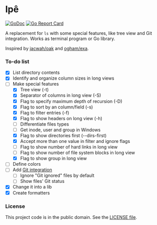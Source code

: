 # Ipê

[![GoDoc][tag1img]][tag1link]
[![Go Report Card][tag2img]][tag2link]

A replacement for `ls` with some special features, like tree view and Git integration. Works as terminal program or Go library.

Inspired by [jacwah/oak][1] and [ogham/exa][2].

### To-do list

- [x] List directory contents
- [x] Identify and organize column sizes in long views
- [ ] Make special features
  - [x] Tree view (-t)
  - [x] Separator of columns in long view (-S)
  - [x] Flag to specify maximum depth of recursion (-D)
  - [x] Flag to sort by an column/field (-s)
  - [x] Flag to filter entries (-f)
  - [x] Flag to show headers on long view (-h)
  - [ ] Differentiate files types
  - [ ] Get inode, user and group in Windows
  - [x] Flag to show directories first (--dirs-first)
  - [x] Accept more than one value in filter and ignore flags
  - [ ] Flag to show number of hard links in long view
  - [ ] Flag to show number of file system blocks in long view
  - [x] Flag to show group in long view
- [ ] Define colors
- [ ] Add [Git integration][3]
  - [ ] Ignore "Git ignored" files by default
  - [ ] Show files' Git status
- [x] Change it into a lib
- [x] Create formatters

### License

This project code is in the public domain. See the [LICENSE file][4].

[1]: https://github.com/jacwah/oak/
[2]: https://github.com/ogham/exa/
[3]: https://github.com/libgit2/git2go
[4]: https://github.com/Nhanderu/ipe/blob/master/LICENSE

[tag1img]: https://godoc.org/github.com/Nhanderu/ipe?status.png
[tag1link]: https://godoc.org/github.com/Nhanderu/ipe
[tag2img]: https://goreportcard.com/badge/github.com/Nhanderu/ipe
[tag2link]: https://goreportcard.com/report/github.com/Nhanderu/ipe